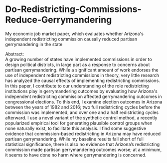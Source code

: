 # Do-Redistricting-Commissions-Reduce-Gerrymandering
My economic job market paper, which evaluates whether Arizona's independent redistricting commission causally reduced partisan gerrymandering in the state

Abstract:     
A growing number of states have implemented commissions in order to design political districts, in large part as a response to concerns about partisan gerrymandering. While a significant amount of work endorses the use of independent redistricting commissions in theory, very little research has analyzed the causal effects of implementing redistricting commissions. In this paper, I contribute to our understanding of the role redistricting institutions play in gerrymandering outcomes by evaluating how Arizona's independent redistricting commission affected gerrymandering outcomes in congressional elections. To this end, I examine election outcomes in Arizona between the years of 1982 and 2016; two full redistricting cycles before the commission was implemented, and over one and a half redistricting cycles afterward. I use a novel variant of the synthetic control method, a recently popularized empirical tool for generating plausible control groups when none naturally exist, to facilitate this analysis. I find some suggestive evidence that commission-based redistricting in Arizona may have reduced partisan gerrymandering. While my baseline results fall short of full statistical significance, there is also no evidence that Arizona’s redistricting commission made partisan gerrymandering outcomes worse; at a minimum, it seems to have done no harm where gerrymandering is concerned. 
